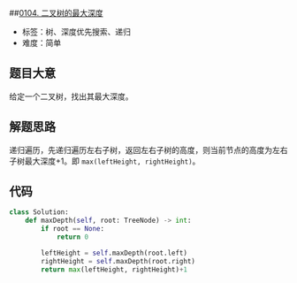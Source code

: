 ##[0104. 二叉树的最大深度](https://leetcode-cn.com/problems/maximum-depth-of-binary-tree/)

- 标签：树、深度优先搜索、递归
- 难度：简单

## 题目大意

给定一个二叉树，找出其最大深度。

## 解题思路

递归遍历，先递归遍历左右子树，返回左右子树的高度，则当前节点的高度为左右子树最大深度+1。即 `max(leftHeight, rightHeight)`。

## 代码

```Python
class Solution:
    def maxDepth(self, root: TreeNode) -> int:
        if root == None:
            return 0

        leftHeight = self.maxDepth(root.left)
        rightHeight = self.maxDepth(root.right)
        return max(leftHeight, rightHeight)+1
```


